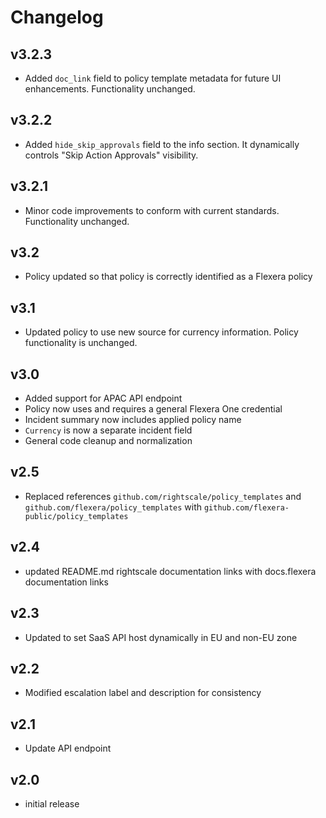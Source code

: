 # Changelog

## v3.2.3

- Added `doc_link` field to policy template metadata for future UI enhancements. Functionality unchanged.

## v3.2.2

- Added `hide_skip_approvals` field to the info section. It dynamically controls "Skip Action Approvals" visibility.

## v3.2.1

- Minor code improvements to conform with current standards. Functionality unchanged.

## v3.2

- Policy updated so that policy is correctly identified as a Flexera policy

## v3.1

- Updated policy to use new source for currency information. Policy functionality is unchanged.

## v3.0

- Added support for APAC API endpoint
- Policy now uses and requires a general Flexera One credential
- Incident summary now includes applied policy name
- `Currency` is now a separate incident field
- General code cleanup and normalization

## v2.5

- Replaced references `github.com/rightscale/policy_templates` and `github.com/flexera/policy_templates` with `github.com/flexera-public/policy_templates`

## v2.4

- updated README.md rightscale documentation links with docs.flexera documentation links

## v2.3

- Updated to set SaaS API host dynamically in EU and non-EU zone

## v2.2

- Modified escalation label and description for consistency

## v2.1

- Update API endpoint

## v2.0

- initial release
